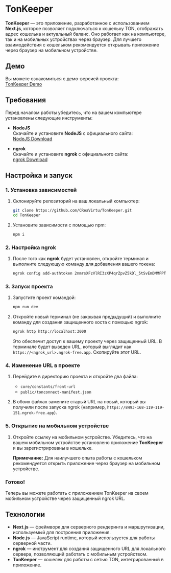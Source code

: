 # TonKeeper

**TonKeeper** — это приложение, разработанное с использованием **Next.js**, которое позволяет подключаться к кошельку TON, отображать адрес кошелька и актуальный баланс. Оно работает как на компьютере, так и на мобильных устройствах через браузер. Для лучшего взаимодействия с кошельком рекомендуется открывать приложение через браузер на мобильном устройстве.

## Демо

Вы можете ознакомиться с демо-версией проекта:  
[TonKeeper Demo](https://rina2316.github.io/TonKeeper/wallet)

## Требования

Перед началом работы убедитесь, что на вашем компьютере установлены следующие инструменты:

- **NodeJS**  
  Скачайте и установите **NodeJS** с официального сайта:  
  [NodeJS Download](https://nodejs.org/en/download/prebuilt-installer)

- **ngrok**  
  Скачайте и установите **ngrok** с официального сайта:  
  [ngrok Download](https://ngrok.com/download)

## Настройка и запуск

### 1. Установка зависимостей

1. Склонируйте репозиторий на ваш локальный компьютер:

    ```bash
    git clone https://github.com/CReaVirtu/TonKeeper.git
    cd TonKeeper
    ```

2. Установите зависимости с помощью npm:

    ```bash
    npm i
    ```

### 2. Настройка ngrok

1. После того как **ngrok** будет установлен, откройте терминал и выполните следующую команду для добавления вашего токена:

    ```bash
    ngrok config add-authtoken 2nmrsXFzVlRI3zXP4qrZpvZ5kDl_5tSvEmDMMFPTgoHnvQBQd
    ```

### 3. Запуск проекта

1. Запустите проект командой:

    ```bash
    npm run dev
    ```

2. Откройте новый терминал (не закрывая предыдущий) и выполните команду для создания защищенного хоста с помощью ngrok:

    ```bash
    ngrok http http://localhost:3000
    ```

    Это обеспечит доступ к вашему проекту через защищенный URL. В терминале будет выведен URL, который выглядит как `https://<ngrok_url>.ngrok-free.app`. Скопируйте этот URL.

### 4. Изменение URL в проекте

1. Перейдите в директорию проекта и откройте два файла:
    - `core/constants/front-url`
    - `public/tonconnect-manifest.json`

2. В обоих файлах замените старый URL на новый, который вы получили после запуска ngrok (например, `https://8493-168-119-119-151.ngrok-free.app`).

### 5. Открытие на мобильном устройстве

1. Откройте ссылку на мобильном устройстве. Убедитесь, что на вашем мобильном устройстве установлено приложение **TonKeeper** и вы зарегистрированы в кошельке.

    **Примечание:** Для наилучшего опыта работы с кошельком рекомендуется открыть приложение через браузер на мобильном устройстве.

### Готово!

Теперь вы можете работать с приложением TonKeeper на своем мобильном устройстве через защищенный ngrok URL.

## Технологии

- **Next.js** — фреймворк для серверного рендеринга и маршрутизации, используемый для построения приложения.
- **Node.js** — JavaScript runtime, который используется для работы серверной части.
- **ngrok** — инструмент для создания защищенного URL для локального сервера, позволяющий работать с мобильным устройством.
- **TonKeeper** — кошелек для работы с сетью TON, интегрированный в приложение.

